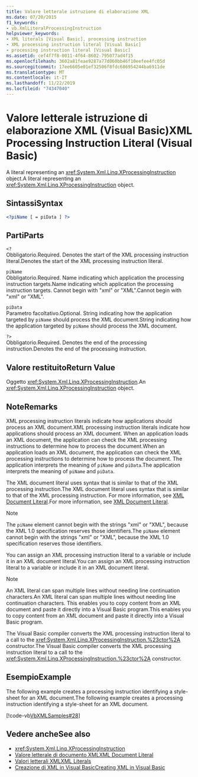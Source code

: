 ```yaml
---
title: Valore letterale istruzione di elaborazione XML
ms.date: 07/20/2015
f1_keywords:
- vb.XmlLiteralProcessingInstruction
helpviewer_keywords:
- XML literals [Visual Basic], processing instruction
- XML processing instruction literal [Visual Basic]
- processing instruction literal [Visual Basic]
ms.assetid: cef4f7f8-0011-4f64-8602-795077ad4f15
ms.openlocfilehash: 3602a81feae9287a77d060bb46f10eefee4fc05d
ms.sourcegitcommit: 17ee6605e01ef32506f8fdc686954244ba6911de
ms.translationtype: MT
ms.contentlocale: it-IT
ms.lasthandoff: 11/22/2019
ms.locfileid: "74347040"
---
```

# <a name="xml-processing-instruction-literal-visual-basic"></a><span data-ttu-id="fd7ee-102">Valore letterale istruzione di elaborazione XML (Visual Basic)</span><span class="sxs-lookup"><span data-stu-id="fd7ee-102">XML Processing Instruction Literal (Visual Basic)</span></span>
<span data-ttu-id="fd7ee-103">A literal representing an <xref:System.Xml.Linq.XProcessingInstruction> object.</span><span class="sxs-lookup"><span data-stu-id="fd7ee-103">A literal representing an <xref:System.Xml.Linq.XProcessingInstruction> object.</span></span>  
  
## <a name="syntax"></a><span data-ttu-id="fd7ee-104">Sintassi</span><span class="sxs-lookup"><span data-stu-id="fd7ee-104">Syntax</span></span>  
  
```xml  
<?piName [ = piData ] ?>  
```  
  
## <a name="parts"></a><span data-ttu-id="fd7ee-105">Parti</span><span class="sxs-lookup"><span data-stu-id="fd7ee-105">Parts</span></span>  
 `<?`  
 <span data-ttu-id="fd7ee-106">Obbligatorio.</span><span class="sxs-lookup"><span data-stu-id="fd7ee-106">Required.</span></span> <span data-ttu-id="fd7ee-107">Denotes the start of the XML processing instruction literal.</span><span class="sxs-lookup"><span data-stu-id="fd7ee-107">Denotes the start of the XML processing instruction literal.</span></span>  
  
 `piName`  
 <span data-ttu-id="fd7ee-108">Obbligatorio.</span><span class="sxs-lookup"><span data-stu-id="fd7ee-108">Required.</span></span> <span data-ttu-id="fd7ee-109">Name indicating which application the processing instruction targets.</span><span class="sxs-lookup"><span data-stu-id="fd7ee-109">Name indicating which application the processing instruction targets.</span></span> <span data-ttu-id="fd7ee-110">Cannot begin with "xml" or "XML".</span><span class="sxs-lookup"><span data-stu-id="fd7ee-110">Cannot begin with "xml" or "XML".</span></span>  
  
 `piData`  
 <span data-ttu-id="fd7ee-111">Parametro facoltativo.</span><span class="sxs-lookup"><span data-stu-id="fd7ee-111">Optional.</span></span> <span data-ttu-id="fd7ee-112">String indicating how the application targeted by `piName` should process the XML document.</span><span class="sxs-lookup"><span data-stu-id="fd7ee-112">String indicating how the application targeted by `piName` should process the XML document.</span></span>  
  
 `?>`  
 <span data-ttu-id="fd7ee-113">Obbligatorio.</span><span class="sxs-lookup"><span data-stu-id="fd7ee-113">Required.</span></span> <span data-ttu-id="fd7ee-114">Denotes the end of the processing instruction.</span><span class="sxs-lookup"><span data-stu-id="fd7ee-114">Denotes the end of the processing instruction.</span></span>  
  
## <a name="return-value"></a><span data-ttu-id="fd7ee-115">Valore restituito</span><span class="sxs-lookup"><span data-stu-id="fd7ee-115">Return Value</span></span>  
 <span data-ttu-id="fd7ee-116">Oggetto <xref:System.Xml.Linq.XProcessingInstruction>.</span><span class="sxs-lookup"><span data-stu-id="fd7ee-116">An <xref:System.Xml.Linq.XProcessingInstruction> object.</span></span>  
  
## <a name="remarks"></a><span data-ttu-id="fd7ee-117">Note</span><span class="sxs-lookup"><span data-stu-id="fd7ee-117">Remarks</span></span>  
 <span data-ttu-id="fd7ee-118">XML processing instruction literals indicate how applications should process an XML document.</span><span class="sxs-lookup"><span data-stu-id="fd7ee-118">XML processing instruction literals indicate how applications should process an XML document.</span></span> <span data-ttu-id="fd7ee-119">When an application loads an XML document, the application can check the XML processing instructions to determine how to process the document.</span><span class="sxs-lookup"><span data-stu-id="fd7ee-119">When an application loads an XML document, the application can check the XML processing instructions to determine how to process the document.</span></span> <span data-ttu-id="fd7ee-120">The application interprets the meaning of `piName` and `piData`.</span><span class="sxs-lookup"><span data-stu-id="fd7ee-120">The application interprets the meaning of `piName` and `piData`.</span></span>  
  
 <span data-ttu-id="fd7ee-121">The XML document literal uses syntax that is similar to that of the XML processing instruction.</span><span class="sxs-lookup"><span data-stu-id="fd7ee-121">The XML document literal uses syntax that is similar to that of the XML processing instruction.</span></span> <span data-ttu-id="fd7ee-122">For more information, see [XML Document Literal](../../../visual-basic/language-reference/xml-literals/xml-document-literal.md).</span><span class="sxs-lookup"><span data-stu-id="fd7ee-122">For more information, see [XML Document Literal](../../../visual-basic/language-reference/xml-literals/xml-document-literal.md).</span></span>  
  
> [!NOTE]
> <span data-ttu-id="fd7ee-123">The `piName` element cannot begin with the strings "xml" or "XML", because the XML 1.0 specification reserves those identifiers.</span><span class="sxs-lookup"><span data-stu-id="fd7ee-123">The `piName` element cannot begin with the strings "xml" or "XML", because the XML 1.0 specification reserves those identifiers.</span></span>  
  
 <span data-ttu-id="fd7ee-124">You can assign an XML processing instruction literal to a variable or include it in an XML document literal.</span><span class="sxs-lookup"><span data-stu-id="fd7ee-124">You can assign an XML processing instruction literal to a variable or include it in an XML document literal.</span></span>  
  
> [!NOTE]
> <span data-ttu-id="fd7ee-125">An XML literal can span multiple lines without needing line continuation characters.</span><span class="sxs-lookup"><span data-stu-id="fd7ee-125">An XML literal can span multiple lines without needing line continuation characters.</span></span> <span data-ttu-id="fd7ee-126">This enables you to copy content from an XML document and paste it directly into a Visual Basic program.</span><span class="sxs-lookup"><span data-stu-id="fd7ee-126">This enables you to copy content from an XML document and paste it directly into a Visual Basic program.</span></span>  
  
 <span data-ttu-id="fd7ee-127">The Visual Basic compiler converts the XML processing instruction literal to a call to the <xref:System.Xml.Linq.XProcessingInstruction.%23ctor%2A> constructor.</span><span class="sxs-lookup"><span data-stu-id="fd7ee-127">The Visual Basic compiler converts the XML processing instruction literal to a call to the <xref:System.Xml.Linq.XProcessingInstruction.%23ctor%2A> constructor.</span></span>  
  
## <a name="example"></a><span data-ttu-id="fd7ee-128">Esempio</span><span class="sxs-lookup"><span data-stu-id="fd7ee-128">Example</span></span>  
 <span data-ttu-id="fd7ee-129">The following example creates a processing instruction identifying a style-sheet for an XML document.</span><span class="sxs-lookup"><span data-stu-id="fd7ee-129">The following example creates a processing instruction identifying a style-sheet for an XML document.</span></span>  
  
 [!code-vb[VbXMLSamples#28](~/samples/snippets/visualbasic/VS_Snippets_VBCSharp/VbXMLSamples/VB/XMLSamples13.vb#28)]  
  
## <a name="see-also"></a><span data-ttu-id="fd7ee-130">Vedere anche</span><span class="sxs-lookup"><span data-stu-id="fd7ee-130">See also</span></span>

- <xref:System.Xml.Linq.XProcessingInstruction>
- [<span data-ttu-id="fd7ee-131">Valore letterale di documento XML</span><span class="sxs-lookup"><span data-stu-id="fd7ee-131">XML Document Literal</span></span>](../../../visual-basic/language-reference/xml-literals/xml-document-literal.md)
- [<span data-ttu-id="fd7ee-132">Valori letterali XML</span><span class="sxs-lookup"><span data-stu-id="fd7ee-132">XML Literals</span></span>](../../../visual-basic/language-reference/xml-literals/index.md)
- [<span data-ttu-id="fd7ee-133">Creazione di XML in Visual Basic</span><span class="sxs-lookup"><span data-stu-id="fd7ee-133">Creating XML in Visual Basic</span></span>](../../../visual-basic/programming-guide/language-features/xml/creating-xml.md)

